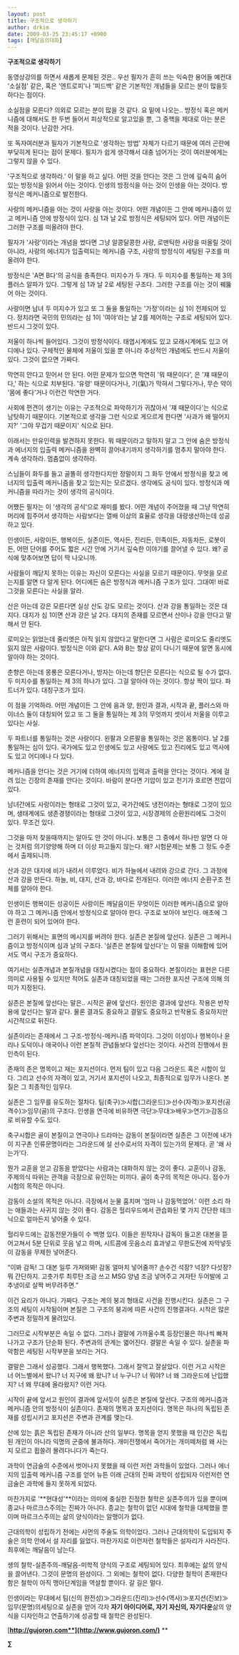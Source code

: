 ```yaml
---
layout: post
title: 구조적으로 생각하기
author: drkim
date: 2009-03-25 23:45:17 +0900
tags: [깨달음의대화]
---
```

**구조적으로 생각하기**

동영상강의를 하면서 새롭게 문제된 것은.. 우선 필자가 흔히 쓰는 익숙한 용어들 예컨대 '소실점' 같은, 혹은 '엔트로피'나 '피드백' 같은 기본적인 개념들을 모르는 분이 많을듯 하다는 점이다.

소실점을 모른다? 의외로 모르는 분이 많을 것 같다. 요 밑에 나오는.. 방정식 혹은 메커니즘에 대해서도 한 두번 들어서 피상적으로 알고있을 뿐, 그 중핵을 제대로 아는 분은 적을 것이다. 난감한 거다.

또 독자여러분과 필자가 기본적으로 '생각하는 방법' 자체가 다르기 때문에 여러 곤란에 부딪히게 된다는 점이 문제다. 필자가 쉽게 생각해서 대충 넘어가는 것이 여러분에게는 그렇지 않을 수 있다.

'구조적으로 생각하라.' 이 말을 하고 싶다. 어떤 것을 안다는 것은 그 안에 깊숙히 숨어 있는 방정식을 읽어서 아는 것이다. 인생의 방정식을 아는 것이 인생을 아는 것이다. 방정식은 메커니즘으로 발전한다. 

사랑의 메커니즘을 아는 것이 사랑을 아는 것이다. 어떤 개념이든 그 안에 메커니즘이 있고 메커니즘 안에 방정식이 있다. 심 1과 날 2로 방정식은 세팅되어 있다. 어떤 개념이든 그러한 구조를 떠올려야 한다.

필자가 '사랑'이라는 개념을 썼다면 그냥 알콩달콩한 사랑, 로맨틱한 사랑을 떠올릴 것이 아니라, 사랑의 에너지가 입출력되는 메커니즘 구조, 사랑의 방정식이 세팅된 구조를 떠올려야 한다. 

방정식은 'A면 B다'의 공식을 충족한다. 미지수가 두 개다. 두 미지수를 통일하는 제 3의 플러스 알파가 있다. 그렇게 심 1과 날 2로 세팅된 구조다. 그러한 구조를 아는 것이 꿰뚫어 아는 것이다.

사랑이면 남녀 두 미지수가 있고 또 그 둘을 통일하는 '가정'이라는 심 1이 전제되어 있다. 정치라면 국민의 민의라는 심 1이 '여야'라는 날 2를 제어하는 구조로 세팅되어 있다. 반드시 그것이 있다.

저울이 하나씩 들어있다. 그것이 방정식이다. 태엽시계에도 있고 모래시계에도 있고 어디에나 있다. 구체적인 물체에 저울이 있을 뿐 아니라 추상적인 개념에도 반드시 저울이 있다. 그것이 없으면 가짜다.

막연히 안다고 믿어서 안 된다. 어떤 문제가 있으면 막연히 '뭐 때문이다', 은 '쟤 때문이다,' 하는 식으로 치부된다. '유령' 때문이다거나, 기(氣)가 막혀서 그렇다거나, 무슨 약이 '몸에 좋다'거나 이런건 막연한 거다.

사회에 편견이 생기는 이유는 구조적으로 파악하기가 귀찮아서 '쟤 때문이다'는 식으로 남탓하기 때문이다. 기본적으로 생각을 그런 식으로 게으르게 한다면 '사과가 왜 떨어지지?' '그야 무겁기 때문이지' 식으로 된다.

이래서는 만유인력을 발견하지 못한다. 뭐 때문이라고 말하지 말고 그 안에 숨은 방정식과 에너지의 입출력 메커니즘을 완벽히 끌어내기까지 생각하기를 멈추지 말아야 한다. 계속 생각하라. 멈춤없이 생각하라.

스님들이 화두를 들고 골똘히 생각한다지만 정말이지 그 화두 안에서 방정식을 찾고 에너지의 입출력 메커니즘을 찾고 있는지는 모르겠다. 생각에도 공식이 있다. 방정식과 메커니즘을 따라가는 것이 생각의 공식이다.

어쨌든 필자는 이 '생각의 공식'으로 재미를 봤다. 어떤 개념이 주어졌을 때 그냥 막연히 머리에 힘주어서 생각하는 사람보다는 열배 이상의 효율로 생각을 대량생산하는데 성공하고 있다.

인생이든, 사랑이든, 행복이든, 실존이든, 역사든, 진리든, 민족이든, 자동차든, 로봇이든, 어떤 단어를 주어도 짧은 시간 안에 거기서 깊숙한 이야기를 끌어낼 수 있다. 왜? 공식에 맞추어보면 답이 딱 나오니까.

사람들이 깨닫지 못하는 이유는 자신이 모른다는 사실을 모르기 때문이다. 무엇을 모르는지를 알면 다 알게 된다. 어디에든 숨은 방정식과 메커니즘 구조가 있다. 그대여! 바로 그것을 모른다는 사실을 알라.

산은 아는데 강은 모른다면 실상 산도 강도 모르는 것이다. 산과 강을 통일하는 것은 대지다. 대지가 심 1이면 산과 강은 날 2다. 대지의 존재를 모르면서 산이나 강을 안다고 말해서 안 된다. 

로미오는 읽었는데 줄리엣은 아직 읽지 않았다고 말한다면 그 사람은 로미오도 줄리엣도 읽지 않은 사람이다. 방정식은 이와 같다. A와 B는 항상 같이 다니기 때문에 알면 동시에 알아야 하는 것이다.

춘향은 아는데 몽룡은 모른다거나, 방자는 아는데 향단은 모른다는 식으로 될 수가 없다. 두 미지수를 통일하는 제 3의 하나가 있다. 그걸 알아야 아는 것이다. 항상 짝이 있다. 파트너가 있다. 대칭구조가 있다. 

이 점을 기억하라. 어떤 개념이든 그 안에 음과 양, 원인과 결과, 시작과 끝, 플러스와 마이너스 둘이 대칭되어 있고 또 그 둘을 통일하는 제 3의 무엇까지 셋이서 저울을 이루고 있다는 사실.

두 파트너를 통일하는 것은 사랑이다. 왼팔과 오른팔을 통일하는 것은 몸통이다. 날 2를 통일하는 심이 있다. 국가에도 있고 인생에도 있고 사랑에도 있고 진리에도 있고 역사에도 있고 어디에나 다 있다.

메커니즘을 안다는 것은 거기에 더하여 에너지의 입력과 출력을 안다는 것이다. 계에 걸려 있는 긴장의 존재를 안다는 것이다. 바람이 분다면 기압이 있고 전기가 흐르면 전압이 있다. 

남녀간에도 사랑이라는 형태로 그것이 있고, 국가간에도 냉전이라는 형태로 그것이 있으며, 생태계에도 생존경쟁이라는 형태로 그것이 있고, 시장경제의 순환원리에도 그것이 있다. 무조건 있다.

그것을 마저 찾을때까지는 알아도 안 것이 아니다. 보통은 그 중에서 하나만 알면 다 아는 것처럼 의기양양해 하며 더 이상 파고들지 않는다. 왜? 시험문제는 보통 그 정도 수준에서 출제되니까.

산과 강은 대지에 비가 내려서 이루었다. 비가 하늘에서 내려와 강으로 간다. 그 과정에 산과 강을 만든다. 하늘, 비, 대지, 산과 강, 바다로 전개된다. 이러한 에너지 순환구조 전체를 알아야 한다. 

인생이든 행복이든 성공이든 사랑이든 깨달음이든 무엇이든 이러한 메커니즘으로 알아야 하고 그 메커니즘 안에서 방정식으로 알아야 한다. 구조로 보아야 보인다. 애초에 그런 훈련이 되어 있어야 한다. 

그러기 위해서는 표면의 메시지를 버려야 한다. 실존은 본질에 앞선다. 실존은 그 메커니즘이고 방정식이며 심과 날의 구조다. '실존은 본질에 앞선다'는 이 말을 이해함에 있어서도 역시 구조가 중요하다.

여기서는 실존개념과 본질개념을 대칭시켰다는 점이 중요하다. 본질이라는 표현은 다른 의미로 사용될 수 있지만 적어도 실존과 대칭되었을 때는 그러한 포지션 구조에 의해 의미가 지정된다.

실존은 본질에 앞선다는 말은.. 시작은 끝에 앞선다. 원인은 결과에 앞선다. 작용은 반작용에 앞선다는 말과 같다. 물론 결과도 중요하고 결말도 중요하고 반작용도 중요하지만 시간적으로 뒤진다.

실존이라는 존재에서 그 구조-방정식-메커니즘 파악이다. 그것이 이성이나 행복이나 윤리나 도덕이나 애국이나 이런 본질적 관념들보다 앞선다는 것이다. 사건의 진행에서 원인측이 된다.

존재의 존은 명목이고 재는 포지션이다. 먼저 팀이 있고 다음 그라운드 혹은 시합이 있다. 그리고 선수의 자격이 있고, 거기서 포지션이 나오고, 최종적으로 임무가 나온다. 본질은 그 최종적인 임무다.

실존은 그 임무를 유도하는 절차다. 팀(축구)≫시합(그라운드)≫선수(자격)≫포지션(공격수)≫임무(골)의 구조다. 인생을 연극에 비유하면 극단≫무대≫배우≫연기≫감동으로 비유할 수도 있다. 

축구시합은 골이 본질이고 연극이나 드라마는 감동이 본질이라면 실존은 그 이전에 내가 이 지구촌 인류문명이라는 그라운드에 설 선수로서의 자격이 있는가의 문제다. 곧 '왜 사는가'다.

뭔가 교훈을 얻고 감동을 받았다는 사람과는 대화하지 않는 것이 좋다. 교훈이나 감동, 주제의식 따위는 관객을 극장으로 유인하는 미끼다. 골이 축구의 목적은 아니다. 점수가 시험의 목적은 아니다.

감동이 소설의 목적은 아니다. 극장에서 눈물 훔치며 '엄마 나 감동먹었어.' 이런 소리 하는 애들과는 사귀지 않는 것이 좋다. 감동은 헐리우드에서 관습화된 몇 가지 간단한 테크닉으로 얼마든지 넣어줄 수 있다. 

헐리우드에는 감동전문가들이 수 백명 있다. 이들은 원작자나 감독이 들고온 대본을 뜯어고쳐서 5분 단위로 웃음 넣고 하며, 시트콤에 웃음소리 효과넣고 무한도전에 자막넣듯이 감동을 무제한 넣어준다.

“이봐 감독! 그 대본 일루 가져와봐! 감동 얼마치 넣어줄까? 손수건 석장? 넉장? 다섯장? 뭐 간단하지. 고춧가루 최루탄 조금 쓰고 MSG 양념 조금 넣어주고 겨자탄 두어발에 고추냉이로 살짝 버무려주면.”

이건 요리가 아니다. 가짜다. 구조는 계의 붕괴 형태로 사건을 진행시킨다. 실존은 그 구조의 세팅이 시작됨이며 본질은 그 구조의 붕괴에 따른 사건의 진행결과다. 시작은 많은 주변과 정밀하게 물려있다.

그러므로 시작부분은 속일 수 없다. 그러나 결말에 가까울수록 등장인물은 하나씩 빠져나가고 구조가 단순화 된다. 주변과의 관계는 엷어진다. 결말은 속일 수 있다. 실존을 파악함은 세팅된 시작부분을 보라는 거다.

결말은 그래서 성공했다. 그래서 행복했다. 그래서 잘먹고 잘살았다. 이런 거고 시작은 너 어느별에서 왔니? 너 지구에 왜 왔니? 너 누구니? 너 뭐야? 너 왜 그라운드에 난입했지? 너 왜 무대에 올라왔지? 이런 거다.

시작이 끝에 앞서고 원인이 결과에 앞서듯이 실존은 본질에 앞선다. 구조의 메커니즘과 메커니즘 안의 방정식이 실존이다. 존재의 명목과 포지션이다. 명목은 하나의 독립된 존재를 성립시키고 포지션은 주변과 관계를 맺는다.

산에 있는 흙은 독립된 존재가 아니라 산의 일부다. 명목을 얻지 못했을 때 인간은 독립된 개인이 아니라 익명의 군중에 불과하다. 개미전쟁에서 죽어가는 개미떼처럼 왜 사는지 모르고 휩쓸려 몰려다니다가 죽는다. 

과학이 연금술의 수준에서 벗어나지 못했을 때 이런 저런 과학들이 있었다. 그러나 에너지의 입출력 메커니즘 구조를 얻어 뉴튼 이래 근대의 진짜 과학이 성립되자 이런저런 연금술은 과학에 들지 못하게 되었다.

마찬가지로 '**현대성'**이라는 의미에 충실한 진정한 철학은 실존주의가 있을 뿐이며 종교나 마르크스주의는 진짜가 아니다. 종교는 철학이 없던 시대에 철학을 대체했을 뿐이며 마르크스주의는 삶의 양식이라는 알맹이가 없다.

근대의학이 성립하기 전에는 샤먼의 주술도 의학이었다. 그러나 근대의학이 도입되지 주술은 의학 안에서 설 자리를 잃었다. 마찬가지로 이런저런 철학들은 설자리가 사라진다. 최후에는 깨달음이 남는다.

생의 철학-실존주의-깨달음-미학적 양식의 구조로 세팅되어 있다. 최후에는 삶의 양식을 끌어낸다. 그것이 문명의 완성이다. 그 외에는 철학이 없다. 다양한 철학이 존재한다 함은 철학이 아직 맹아단계임을 역설할 뿐이다. 갈 길은 멀다.

인생이라는 무대에서 팀(신의 완전성)≫그라운드(진리)≫선수(역사)≫포지션(진보)≫임무(문명)의세팅으로 실존을 얻어 각자 **자기 아이디어로, 자기 자신의, 자기다운**삶의 양식을 디자인하고 연출하기에 성공할 때 철학은 완성된다. 

[**http://gujoron.com**](http://www.gujoron.com/)** 
**

**∑**